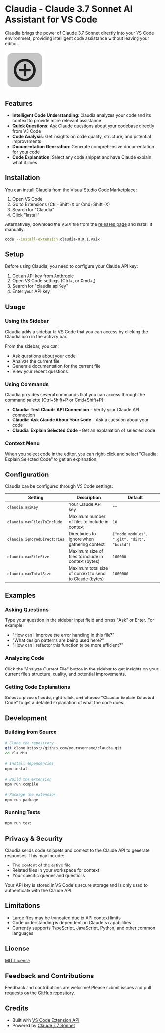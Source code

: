 # Claudia - Claude 3.7 Sonnet AI Assistant for VS Code

Claudia brings the power of Claude 3.7 Sonnet directly into your VS Code environment, providing intelligent code assistance without leaving your editor.

![Claudia Extension](media/claudia-icon.png)

## Features

- **Intelligent Code Understanding**: Claudia analyzes your code and its context to provide more relevant assistance
- **Quick Questions**: Ask Claude questions about your codebase directly from VS Code
- **Code Analysis**: Get insights on code quality, structure, and potential improvements
- **Documentation Generation**: Generate comprehensive documentation for your code
- **Code Explanation**: Select any code snippet and have Claude explain what it does

## Installation

You can install Claudia from the Visual Studio Code Marketplace:

1. Open VS Code
2. Go to Extensions (Ctrl+Shift+X or Cmd+Shift+X)
3. Search for "Claudia"
4. Click "Install"

Alternatively, download the VSIX file from the [releases page](https://github.com/yourusername/claudia/releases) and install it manually:

```bash
code --install-extension claudia-0.0.1.vsix
```

## Setup

Before using Claudia, you need to configure your Claude API key:

1. Get an API key from [Anthropic](https://console.anthropic.com/)
2. Open VS Code settings (Ctrl+, or Cmd+,)
3. Search for "claudia.apiKey"
4. Enter your API key

## Usage

### Using the Sidebar

Claudia adds a sidebar to VS Code that you can access by clicking the Claudia icon in the activity bar.

From the sidebar, you can:
- Ask questions about your code
- Analyze the current file
- Generate documentation for the current file
- View your recent questions

### Using Commands

Claudia provides several commands that you can access through the command palette (Ctrl+Shift+P or Cmd+Shift+P):

- **Claudia: Test Claude API Connection** - Verify your Claude API connection
- **Claudia: Ask Claude About Your Code** - Ask a question about your code
- **Claudia: Explain Selected Code** - Get an explanation of selected code

### Context Menu

When you select code in the editor, you can right-click and select "Claudia: Explain Selected Code" to get an explanation.

## Configuration

Claudia can be configured through VS Code settings:

| Setting | Description | Default |
|---------|-------------|---------|
| `claudia.apiKey` | Your Claude API key | `""` |
| `claudia.maxFilesToInclude` | Maximum number of files to include in context | `10` |
| `claudia.ignoredDirectories` | Directories to ignore when gathering context | `["node_modules", ".git", "dist", "build"]` |
| `claudia.maxFileSize` | Maximum size of files to include in context (bytes) | `100000` |
| `claudia.maxTotalSize` | Maximum total size of context to send to Claude (bytes) | `1000000` |

## Examples

### Asking Questions

Type your question in the sidebar input field and press "Ask" or Enter. For example:
- "How can I improve the error handling in this file?"
- "What design patterns are being used here?"
- "How can I refactor this function to be more efficient?"

### Analyzing Code

Click the "Analyze Current File" button in the sidebar to get insights on your current file's structure, quality, and potential improvements.

### Getting Code Explanations

Select a piece of code, right-click, and choose "Claudia: Explain Selected Code" to get a detailed explanation of what the code does.

## Development

### Building from Source

```bash
# Clone the repository
git clone https://github.com/yourusername/claudia.git
cd claudia

# Install dependencies
npm install

# Build the extension
npm run compile

# Package the extension
npm run package
```

### Running Tests

```bash
npm run test
```

## Privacy & Security

Claudia sends code snippets and context to the Claude API to generate responses. This may include:

- The content of the active file
- Related files in your workspace for context
- Your specific queries and questions

Your API key is stored in VS Code's secure storage and is only used to authenticate with the Claude API.

## Limitations

- Large files may be truncated due to API context limits
- Code understanding is dependent on Claude's capabilities
- Currently supports TypeScript, JavaScript, Python, and other common languages

## License

[MIT License](LICENSE)

## Feedback and Contributions

Feedback and contributions are welcome! Please submit issues and pull requests on the [GitHub repository](https://github.com/yourusername/claudia).

## Credits

- Built with [VS Code Extension API](https://code.visualstudio.com/api)
- Powered by [Claude 3.7 Sonnet](https://www.anthropic.com/claude)